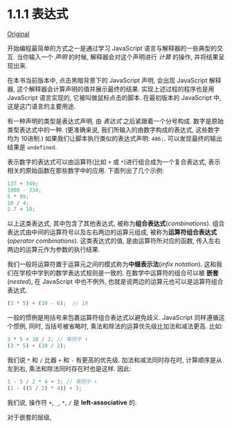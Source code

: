 # 1.1.1 表达式

[Original](https://sourceacademy.org/sicpjs/1.1.1)

开始编程最简单的方式之一是通过学习 JavaScript 语言与解释器的一些典型的交互. 当你输入一个 _声明_ 的时候, 解释器会对这个声明进行 _计算_ 的操作, 并将结果呈现出来.

在本书当前版本中, 点击黑暗背景下的 JavaScript 声明, 会出现 JavaScript 解释器, 这个解释器会计算声明的值并展示最终的结果. 实现上述过程的程序也是用 JavaScript 语言实现的, 它被叫做鼠标点击的脚本. 在最初版本的 JavaScript 中, 这是这门语言的主要用途.

有一种声明的类型是表达式声明, 由 _表达式_ 之后紧跟着一个分号构成. 数字是原始类型表达式中的一种. (更准确来说, 我们所输入的由数字构成的表达式, 这些数字均为 10进制.) 如果我们让脚本执行类似的表达式声明: `486;`. 可以发现最终的输出结果是 `undefined`.

表示数字的表达式可以由运算符(比如 `+` 或 `*`)进行组合成为一个复合表达式, 表示相关的原始函数在那些数字中的应用. 下面列出了几个示例:

```js
137 + 349;
1000 - 334;
5 * 99; 
10 / 4; 
2.7 + 10;
```

以上这类表达式, 其中包含了其他表达式, 被称为**组合表达式**(_combinations_). 组合表达式由中间的运算符号以及左右两边的运算元组成, 被称为**运算符组合表达式**(_operator combinations_). 这类表达式的值, 是由运算符所对应的函数, 传入左右两边的运算元作为参数的执行结果.

我们一般将运算符置于运算元之间的模式称为**中缀表示法**(_infix notation_). 这和我们在学校中学到的数学表达式规则是一致的. 在数学中运算符的组合可以被 **嵌套**(_nested_), 在 JavaScript 中也不例外, 也就是说两边的运算元也可以是运算符组合表达式.

```js
(3 * 5) + (10 - 6);  // 19
```

一般的惯例是用括号来包裹运算符组合表达式以避免歧义. JavaScript 同样遵循这个惯例, 同时, 当括号被省略时, 乘法和除法的运算优先级比加法和减法更高. 比如:

```js
3 * 5 + 10 / 2; // 等同于 ⬇️
(3 * 5) + (10 / 2); 
```

我们说 `*` 和 `/` 比器 `+` 和 `-` 有更高的优先级. 加法和减法同时存在时, 计算顺序是从左到右, 乘法和除法同时存在时也是这样. 因此:

```js
1 - 5 / 2 * 4 + 3; // 等同于 ⬇️
(1 - ((5 / 2) * 4)) + 3;
```

我们说, 操作符 `+`, `_`, `*`, `/` 是 __left-associative__ 的.

对于嵌套的层级, 
